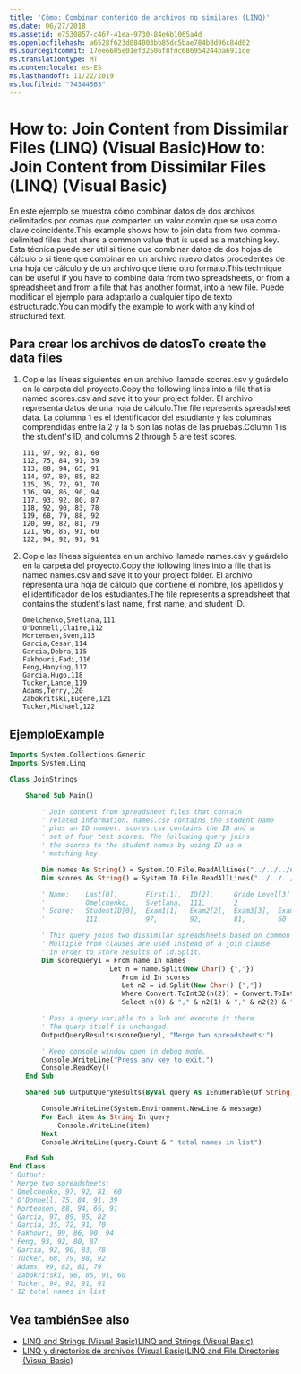 ```yaml
---
title: 'Cómo: Combinar contenido de archivos no similares (LINQ)'
ms.date: 06/27/2018
ms.assetid: e7530857-c467-41ea-9730-84e6b1065a4d
ms.openlocfilehash: a6528f623d084003bb85dc5bae784b8d96c84d02
ms.sourcegitcommit: 17ee6605e01ef32506f8fdc686954244ba6911de
ms.translationtype: MT
ms.contentlocale: es-ES
ms.lasthandoff: 11/22/2019
ms.locfileid: "74344563"
---
```

# <a name="how-to-join-content-from-dissimilar-files-linq-visual-basic"></a><span data-ttu-id="a67b5-102">How to: Join Content from Dissimilar Files (LINQ) (Visual Basic)</span><span class="sxs-lookup"><span data-stu-id="a67b5-102">How to: Join Content from Dissimilar Files (LINQ) (Visual Basic)</span></span>

<span data-ttu-id="a67b5-103">En este ejemplo se muestra cómo combinar datos de dos archivos delimitados por comas que comparten un valor común que se usa como clave coincidente.</span><span class="sxs-lookup"><span data-stu-id="a67b5-103">This example shows how to join data from two comma-delimited files that share a common value that is used as a matching key.</span></span> <span data-ttu-id="a67b5-104">Esta técnica puede ser útil si tiene que combinar datos de dos hojas de cálculo o si tiene que combinar en un archivo nuevo datos procedentes de una hoja de cálculo y de un archivo que tiene otro formato.</span><span class="sxs-lookup"><span data-stu-id="a67b5-104">This technique can be useful if you have to combine data from two spreadsheets, or from a spreadsheet and from a file that has another format, into a new file.</span></span> <span data-ttu-id="a67b5-105">Puede modificar el ejemplo para adaptarlo a cualquier tipo de texto estructurado.</span><span class="sxs-lookup"><span data-stu-id="a67b5-105">You can modify the example to work with any kind of structured text.</span></span>

## <a name="to-create-the-data-files"></a><span data-ttu-id="a67b5-106">Para crear los archivos de datos</span><span class="sxs-lookup"><span data-stu-id="a67b5-106">To create the data files</span></span>

1. <span data-ttu-id="a67b5-107">Copie las líneas siguientes en un archivo llamado scores.csv y guárdelo en la carpeta del proyecto.</span><span class="sxs-lookup"><span data-stu-id="a67b5-107">Copy the following lines into a file that is named scores.csv and save it to your project folder.</span></span> <span data-ttu-id="a67b5-108">El archivo representa datos de una hoja de cálculo.</span><span class="sxs-lookup"><span data-stu-id="a67b5-108">The file represents spreadsheet data.</span></span> <span data-ttu-id="a67b5-109">La columna 1 es el identificador del estudiante y las columnas comprendidas entre la 2 y la 5 son las notas de las pruebas.</span><span class="sxs-lookup"><span data-stu-id="a67b5-109">Column 1 is the student's ID, and columns 2 through 5 are test scores.</span></span>

    ```csv
    111, 97, 92, 81, 60
    112, 75, 84, 91, 39
    113, 88, 94, 65, 91
    114, 97, 89, 85, 82
    115, 35, 72, 91, 70
    116, 99, 86, 90, 94
    117, 93, 92, 80, 87
    118, 92, 90, 83, 78
    119, 68, 79, 88, 92
    120, 99, 82, 81, 79
    121, 96, 85, 91, 60
    122, 94, 92, 91, 91
    ```

2. <span data-ttu-id="a67b5-110">Copie las líneas siguientes en un archivo llamado names.csv y guárdelo en la carpeta del proyecto.</span><span class="sxs-lookup"><span data-stu-id="a67b5-110">Copy the following lines into a file that is named names.csv and save it to your project folder.</span></span> <span data-ttu-id="a67b5-111">El archivo representa una hoja de cálculo que contiene el nombre, los apellidos y el identificador de los estudiantes.</span><span class="sxs-lookup"><span data-stu-id="a67b5-111">The file represents a spreadsheet that contains the student's last name, first name, and student ID.</span></span>

    ```csv
    Omelchenko,Svetlana,111
    O'Donnell,Claire,112
    Mortensen,Sven,113
    Garcia,Cesar,114
    Garcia,Debra,115
    Fakhouri,Fadi,116
    Feng,Hanying,117
    Garcia,Hugo,118
    Tucker,Lance,119
    Adams,Terry,120
    Zabokritski,Eugene,121
    Tucker,Michael,122
    ```

## <a name="example"></a><span data-ttu-id="a67b5-112">Ejemplo</span><span class="sxs-lookup"><span data-stu-id="a67b5-112">Example</span></span>

```vb
Imports System.Collections.Generic
Imports System.Linq

Class JoinStrings

    Shared Sub Main()

        ' Join content from spreadsheet files that contain
        ' related information. names.csv contains the student name
        ' plus an ID number. scores.csv contains the ID and a
        ' set of four test scores. The following query joins
        ' the scores to the student names by using ID as a
        ' matching key.

        Dim names As String() = System.IO.File.ReadAllLines("../../../names.csv")
        Dim scores As String() = System.IO.File.ReadAllLines("../../../scores.csv")

        ' Name:    Last[0],       First[1],  ID[2],     Grade Level[3]
        '          Omelchenko,    Svetlana,  111,       2
        ' Score:   StudentID[0],  Exam1[1]   Exam2[2],  Exam3[3],  Exam4[4]
        '          111,           97,        92,        81,        60

        ' This query joins two dissimilar spreadsheets based on common ID value.
        ' Multiple from clauses are used instead of a join clause
        ' in order to store results of id.Split.
        Dim scoreQuery1 = From name In names
                         Let n = name.Split(New Char() {","})
                            From id In scores
                            Let n2 = id.Split(New Char() {","})
                            Where Convert.ToInt32(n(2)) = Convert.ToInt32(n2(0))
                            Select n(0) & "," & n2(1) & "," & n2(2) & "," & n2(3) & "," &  n2(4)

        ' Pass a query variable to a Sub and execute it there.
        ' The query itself is unchanged.
        OutputQueryResults(scoreQuery1, "Merge two spreadsheets:")

        ' Keep console window open in debug mode.
        Console.WriteLine("Press any key to exit.")
        Console.ReadKey()
    End Sub

    Shared Sub OutputQueryResults(ByVal query As IEnumerable(Of String), ByVal message As String)

        Console.WriteLine(System.Environment.NewLine & message)
        For Each item As String In query
            Console.WriteLine(item)
        Next
        Console.WriteLine(query.Count & " total names in list")

    End Sub
End Class
' Output:
' Merge two spreadsheets:
' Omelchenko, 97, 92, 81, 60
' O'Donnell, 75, 84, 91, 39
' Mortensen, 88, 94, 65, 91
' Garcia, 97, 89, 85, 82
' Garcia, 35, 72, 91, 70
' Fakhouri, 99, 86, 90, 94
' Feng, 93, 92, 80, 87
' Garcia, 92, 90, 83, 78
' Tucker, 68, 79, 88, 92
' Adams, 99, 82, 81, 79
' Zabokritski, 96, 85, 91, 60
' Tucker, 94, 92, 91, 91
' 12 total names in list
```

## <a name="see-also"></a><span data-ttu-id="a67b5-113">Vea también</span><span class="sxs-lookup"><span data-stu-id="a67b5-113">See also</span></span>

- [<span data-ttu-id="a67b5-114">LINQ and Strings (Visual Basic)</span><span class="sxs-lookup"><span data-stu-id="a67b5-114">LINQ and Strings (Visual Basic)</span></span>](../../../../visual-basic/programming-guide/concepts/linq/linq-and-strings.md)
- [<span data-ttu-id="a67b5-115">LINQ y directorios de archivos (Visual Basic)</span><span class="sxs-lookup"><span data-stu-id="a67b5-115">LINQ and File Directories (Visual Basic)</span></span>](../../../../visual-basic/programming-guide/concepts/linq/linq-and-file-directories.md)
